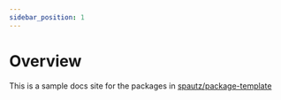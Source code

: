 ```yaml
---
sidebar_position: 1
---
```


# Overview

This is a sample docs site for the packages in [spautz/package-template](https://github.com/spautz/package-template)
